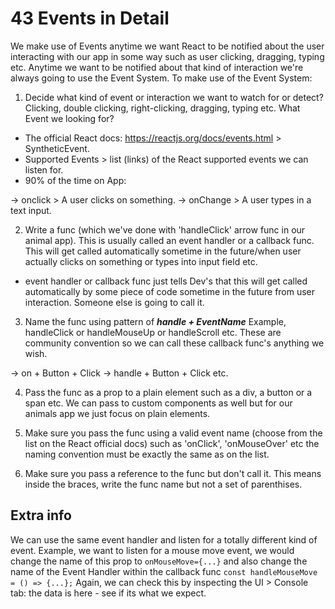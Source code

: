 # 43 Events in Detail

We make use of Events anytime we want React to be notified about the user interacting with our app in some way such as user clicking, dragging, typing etc. Anytime we want to be notified about that kind of interaction we're always going to use the Event System. To make use of the Event System:

1. Decide what kind of event or interaction we want to watch for or detect? Clicking, double clicking, right-clicking, dragging, typing etc. What Event we looking for?

- The official React docs: https://reactjs.org/docs/events.html > SyntheticEvent.
- Supported Events > list (links) of the React supported events we can listen for.
- 90% of the time on App:

-> onclick > A user clicks on something.
-> onChange > A user types in a text input.

2. Write a func (which we've done with 'handleClick' arrow func in our animal app). This is usually called an event handler or a callback func. This will get called automatically sometime in the future/when user actually clicks on something or types into input field etc.

- event handler or callback func just tells Dev's that this will get called automatically by some piece of code sometime in the future from user interaction. Someone else is going to call it.

3. Name the func using pattern of **_handle + EventName_** Example, handleClick or handleMouseUp or handleScroll etc. These are community convention so we can call these callback func's anything we wish.

-> on + Button + Click
-> handle + Button + Click
etc.

4. Pass the func as a prop to a plain element such as a div, a button or a span etc. We can pass to custom components as well but for our animals app we just focus on plain elements.

5. Make sure you pass the func using a valid event name (choose from the list on the React official docs) such as 'onClick', 'onMouseOver' etc the naming convention must be exactly the same as on the list.

6. Make sure you pass a reference to the func but don't call it. This means inside the braces, write the func name but not a set of parenthises.

## Extra info

We can use the same event handler and listen for a totally different kind of event. Example, we want to listen for a mouse move event, we would change the name of this prop to `onMouseMove={...}`
and also change the name of the Event Handler within the callback func `const handleMouseMove = () => {...};`
Again, we can check this by inspecting the UI > Console tab: the data is here - see if its what we expect.
